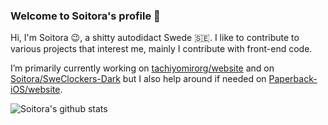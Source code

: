 ### Welcome to Soitora's profile 👋

Hi, I'm Soitora 😉, a shitty autodidact Swede 🇸🇪. I like to contribute to various projects that interest me, mainly I contribute with front-end code.

I’m primarily currently working on [tachiyomirorg/website](https://github.com/tachiyomiorg/website/) and on [Soitora/SweClockers-Dark](https://github.com/Soitora/SweClockers-Dark/) but I also help around if needed on [Paperback-iOS/website](https://github.com/Paperback-iOS/website).

![Soitora's github stats](https://github-readme-stats.vercel.app/api?username=soitora&theme=dracula&show_icons=true&hide_border=true&text_color=bbb)
